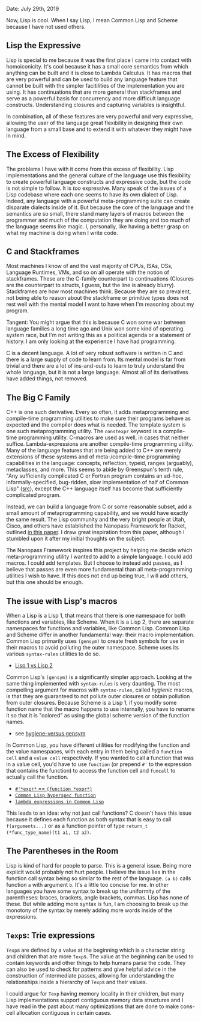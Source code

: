 Date: July 29th, 2019

Now, Lisp is cool. When I say Lisp, I mean Common Lisp and Scheme because I have
not used others. 

## Lisp the Expressive
Lisp is special to me because it was the first place I came into contact with
homoiconicity. It's cool because it has a small core semantics from which
anything can be built and it is close to Lambda Calculus. It has macros that are
very powerful and can be used to build any language feature that cannot be built
with the simpler facitilities of the implementation you are using. It has
continuations that are more general than stackframes and serve as a powerful
basis for concurrency and more difficult language constructs. Understanding
closures and capturing variables is insightful.

In combination, all of these features are very powerful and very expressive,
allowing the user of the language great flexibility in designing their own
language from a small base and to extend it with whatever they might have in
mind.

## The Excess of Flexibility
The problems I have with it come from this excess of flexibility. Lisp
implementations and the general culture of the language use this flexibility to
create powerful language constructs and expressive code, but the code is not
simple to follow. It is *too* expressive. Many speak of the issues of a Lisp
codebase where each one seems to have its own dialect of Lisp. Indeed, any
language with a powerful meta-programming suite can create disparate dialects
inside of it. But because the core of the language and the semantics are so
small, there stand many layers of macros between the programmer and much of the
computation they are doing and too much of the language seems like magic. I,
personally, like having a better grasp on what my machine is doing when I write
code. 

## C and Stackframes
Most machines I know of and the vast majority of CPUs, ISAs, OSs, Language
Runtimes, VMs, and so on all operate with the notion of stackframes. These are
the C-family counterpart to continuations (Closures are the counterpart to
structs, I guess, but the line is already blurry). Stackframes are how most
machines think. Because they are so prevalent, not being able to reason about
the stackframe or primitive types does not rest well with the mental model I
want to have when I'm reasoning about my program.

Tangent: 
You might argue that this is because C won some war between language families a
long time ago and Unix won some kind of operating system race, but I'm not
writing this as a political agenda or a statement of history. I am only looking
at the experience I have had programming.

C is a decent language. A lot of very robust software is written in C and there
is a large supply of code to learn from. Its mental model is far from trivial
and there are a lot of ins-and-outs to learn to truly understand the whole
language, but it is not a large language. Almost all of its derivatives have
added things, not removed.

## The Big C Family
C++ is one such derivative. Every so often, it adds metaprogramming and
compile-time programming utilities to make sure their programs behave as
expected and the compiler does what is needed. The template system is one such
metaprogramming utility. The `constexpr` keyword is a compile-time programming
utility. C-macros are used as well, in cases that neither suffice.
Lambda-expressions are another compile-time programming utility. Many of the
language features that are being added to C++ are merely extensions of these
systems and of meta-/compile-time programming capabilities in the language:
concepts, reflection, typeid, ranges (arguably), metaclasses, and more. This
seems to abide by Greenspun's tenth rule, "Any sufficiently complicated C or
Fortran program contains an ad-hoc, informally-specified, bug-ridden, slow
implementation of half of Common Lisp"
([src](https://en.wikipedia.org/wiki/Greenspun%27s_tenth_rule)), except the C++
language itself has become that sufficiently complicated program.

Instead, we can build a language from C or some reasonable subset, add a small
amount of metaprogramming capability, and we would have exactly the same result.
The Lisp community and the very bright people at Utah, Cisco, and others have
established the Nanopass Framework for Racket, outlined [in this
paper](https://www.cs.indiana.edu/~dyb/pubs/commercial-nanopass.pdf). I draw
great inspiration from this paper, although I stumbled upon it after my initial
thoughts on the subject.

The Nanopass Framework inspires this project by helping me decide which
meta-programming utility I wanted to add to a simple language. I could add
macros. I could add templates. But I choose to instead add passes, as I believe
that passes are even more fundamental than all meta-programming utilities I wish
to have. If this does not end up being true, I will add others, but this one
should be enough.

## The issue with Lisp's macros
When a Lisp is a Lisp 1, that means that there is one namespace for both
functions and variables, like Scheme. When it is a Lisp 2, there are separate
namespaces for functions and variables, like Common Lisp. Common Lisp and Scheme
differ in another fundamental way: their macro implementation. Common Lisp
primarily uses `(gensym)` to create fresh symbols for use in their macros to
avoid polluting the outer namespace. Scheme uses its various `syntax-rules`
utilities to do so.
- [Lisp 1 vs Lisp 2](https://stackoverflow.com/questions/4578574/what-is-the-difference-between-lisp-1-and-lisp-2)

Common Lisp's `(gensym)` is a significantly simpler approach. Looking at the
same thing implemented with `syntax-rules` is very daunting. The most compelling
argument for macros with `syntax-rules`, called *hygienic* macros, is that they
are guaranteed to not pollute outer closures or obtain pollution from outer
closures. Because Scheme is a Lisp 1, if you modify some function name that the
macro happens to use internally, you have to rename it so that it is "colored"
as using the global scheme version of the function names. 
- see [hygiene-versus gensym](http://community.schemewiki.org/?hygiene-versus-gensym)

In Common Lisp, you have different utilities for modifying
the function and the value namespaces, with each entry in them being called a
`function cell` and a `value cell` respectively. If you wanted to call a function
that was in a value cell, you'd have to use `function` (or prepend `#'` to the
expression that contains the function) to access the function cell and `funcall`
to actually call the function.
- [`#'*expr*` == `(function *expr*)`](https://stackoverflow.com/questions/14021965/the-in-common-lisp)
- [`Common Lisp hyperspec function`](http://clhs.lisp.se/Body/s_fn.htm)
- [`lambda expressions in Common Lisp`](https://stackoverflow.com/questions/13213611/writing-lambda-expressions-in-common-lisp)

This leads to an idea: why not just call functions? C doesn't have this issue
because it defines each function as both syntax that is easy to call
`f(arguments...)` or as a function pointer of type `return_t
(*func_type_name)(t1 a1, t2 a2)`.

## The Parentheses in the Room
Lisp is kind of hard for people to parse. This is a general issue. Being more
explicit would probably not hurt people. I believe the issue lies in the
function call syntax being so similar to the rest of the language. `(a b)` calls
function `a` with argument `b`. It's a little too concise for me. In other
languages you have some syntax to break up the uniformity of the parentheses:
braces, brackets, angle brackets, commas. Lisp has none of these. But while
adding more syntax is fun, I am choosing to break up the monotony of the syntax
by merely adding more words inside of the expressions.

## `Texp`s: Trie expressions
`Texp`s are defined by a value at the beginning which is a character string and
children that are more `Texp`s. The value at the beginning can be used to
contain keywords and other things to help humans parse the code. They can also
be used to check for patterns and give helpful advice in the construction of
intermediate passes, allowing for understanding the relationships inside a
hierarchy of `Texp`s and their values.

I could argue for `Texp` having memory locality in their children, but many Lisp
implementations support contiguous memory data structures and I have read in the
past about many optimizations that are done to make cons-cell allocation
contiguous in certain cases.
